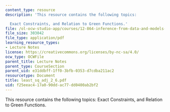 ```yaml
---
content_type: resource
description: 'This resource contains the following topics:

  Exact Constraints, and Relation to Green Functions.'
file: /ol-ocw-studio-app/courses/12-864-inference-from-data-and-models-spring-2005/f25eeac417a090ddac77dd0400ab2bf2_least_sq_adj_2_6.pdf
file_size: 303042
file_type: application/pdf
learning_resource_types:
- Lecture Notes
license: https://creativecommons.org/licenses/by-nc-sa/4.0/
ocw_type: OCWFile
parent_title: Lecture Notes
parent_type: CourseSection
parent_uid: e31ddbff-1ff0-3bfb-0353-d7cdba211ac2
resourcetype: Document
title: least_sq_adj_2_6.pdf
uid: f25eeac4-17a0-90dd-ac77-dd0400ab2bf2
---
```

This resource contains the following topics:
Exact Constraints, and Relation to Green Functions.